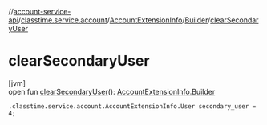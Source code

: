 //[account-service-api](../../../../index.md)/[classtime.service.account](../../index.md)/[AccountExtensionInfo](../index.md)/[Builder](index.md)/[clearSecondaryUser](clear-secondary-user.md)

# clearSecondaryUser

[jvm]\
open fun [clearSecondaryUser](clear-secondary-user.md)(): [AccountExtensionInfo.Builder](index.md)

`.classtime.service.account.AccountExtensionInfo.User secondary_user = 4;`
